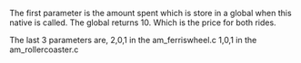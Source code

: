 The first parameter is the amount spent which is store in a global when this native is called. The global returns 10. Which is the price for both rides.

The last 3 parameters are, 
2,0,1 in the am_ferriswheel.c
1,0,1 in the am_rollercoaster.c

